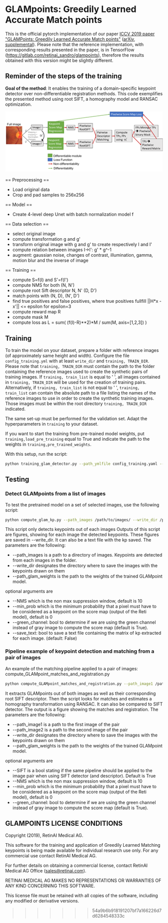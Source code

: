 # GLAMpoints: Greedily Learned Accurate Match points

This is the official pytorch implementation of our paper [ICCV 2019 paper "GLAMPoints: Greedily Learned Accurate Match points"](https://www.retinai.com/glampoints) ([arXiv](https://arxiv.org/pdf/1908.06812.pdf), [supplemental](https://static1.squarespace.com/static/5967a5599de4bb65a7bb9736/t/5d7a6d2b9e03815777188115/1568304461382/Supplementary_Material.pdf)). 
Please note that the reference implementation, with corresponding results presented in the paper, is in TensorFlow (https://gitlab.com/retinai_sandro/glampoints), therefore the results obtained with this version might be slightly different. 


## Reminder of the steps of the training

**Goal of the method**: It enables the training of a domain-specific keypoint detector over non-differentiable registration methods. This code exemplifies the presented method using root SIFT, a homography model and RANSAC optimization.

![alt text](https://github.com/PruneTruong/GLAMpoints_pytorch/blob/dev/images/summary_GLAMpoints.png)


== Preprocessing ==

- Load original data
- Crop and pad samples to 256x256

== Model ==
- Create 4-level deep Unet with batch normalization model f


== Data selection ==
- select original image 
- compute transformation g and g'
- transform original image with g and g' to create respectively I and I'
- compute relation between images  I->I': g' * g^-1
- augment: gaussian noise, changes of contrast, illumination, gamma, motion blur and the inverse of image

== Training ==

- compute S=f(I) and S'=f(I')
- compute NMS for both (N, N')
- compute root Sift descriptor N, N' (D, D')
- match points with (N, D), (N', D')
- find true positives and false positives, where true positives fullfill ||H*x - x'|| <= epsilon for epsilon=3
- compute reward map R
- compute mask M
- compute loss as L = sum( (f(I)-R)**2)*M / sum(M, axis=[1,2,3]) )



## Training

To train the model on your dataset, prepare a folder with reference images (of approximately same height and width). 
Configure the file `config_training.yml` with at least `write_dir` and `training, TRAIN_DIR`. 
Please note that `training, TRAIN_DIR` must contain the path to the folder containing the reference images used to create the 
synthetic pairs of training images. If `training, train_list` is equal to ' ', all images contained in `training, TRAIN_DIR` 
will be used for the creation of training pairs. Alternatively, if `training, train_list` is not equal to ' ', `training, train_list` can contain 
the absolute path to  a file listing the names of the reference images to use in order to create the synthetic training images. 
Those images must be within the root directory `training, TRAIN_DIR` indicated. 

The same set-up must be performed for the validation set. 
Adapt the hyperparameters in `training` to your dataset. 


If you want to start the training from pre-trained model weights, put `training,load_pre_training` equal to True and indicate the 
path to the weights in `training,pre_trained_weights`.


With this setup, run the script:

```bash
python training_glam_detector.py --path_ymlfile config_training.yaml --compute_metrics True
```

## Testing


### Detect GLAMpoints from a list of images

To test the pretrained model on a set of selected images, use the following script:

```bash
python compute_glam_kp.py --path_images /path/to/images/ --write_dir /path/to/results/folder --NMS 10 --path_glam_weights weights/Unet4_retina_images_converted_tf_weights.pth --green_channel True
```

This script only detects keypoints out of each images 
Outputs of this script are figures, showing for each image the detected keypoints. These figures are saved in --write_dir. It can also be a text file with the kp saved. 
The parameters are the following:
* --path_images is a path to a directory of images. Keypoints are detected from each images in the folder.  
* --write_dir designates the directory where to save the images with the keypoints drawn on them
* --path_glam_weights is the path to the weights of the trained GLAMpoint model. 

optional arguments are
* --NMS which is the non max suppression window, default is 10
* --min_prob which is the minimum probability that a pixel must have to be considered as a keypoint on the score map (output of the Reti model), default is 0
* --green_channel: bool to determine if we are using the green channel instead of gray image to compute the score map (default is True).
* --save_text: bool to save a text file containing the matrix of kp extracted for each image. (default: False)


### Pipeline example of keypoint detection and matching from a pair of images

An example of the matching pipeline applied to a pair of images: compute_GLAMpoint_matches_and_registration.py

```bash
python compute_GLAMpoint_matches_and_registration.py --path_image1 /path/to/image1 --path_image2 /path/to/image2 --write_dir ///path/to/results/folder --NMS 10 --path_glam_weights weights/Unet4_retina_images_converted_tf_weights.pth --green_channel True
```

It extracts GLAMpoints out of both images as well as their corresponding root SIFT descriptor. Then the script looks for matches and estimates a homography transformation using RANSAC. 
It can also be compared to SIFT detector. The output is a figure showing the matches and registration. 
The parameters are the following:
* --path_image1 is a path to the first image of the pair
* --path_image2 is a path to the second image of the pair
* --write_dir designates the directory where to save the images with the keypoints drawn on them
* --path_glam_weights is the path to the weights of the trained GLAMpoint model.

optional arguments are
* --SIFT is a bool stating if the same pipeline should be applied to the image pair when using SIFT detector (and descriptor). Default is True
* --NMS which is the non max suppression window, default is 10
* --min_prob which is the minimum probability that a pixel must have to be considered as a keypoint on the score map (output of the Reti model), default is 0
* --green_channel: bool to determine if we are using the green channel instead of gray image to compute the score map (default is True).


## GLAMPOINTS LICENSE CONDITIONS

Copyright (2019), RetinAI Medical AG.

This software for the training and application of Greedily Learned Matching keypoints is being made available for individual research use only. For any commercial use contact RetinAI Medical AG.

For further details on obtaining a commercial license, contact RetinAI Medical AG Office (sales@retinai.com). 

RETINAI MEDICAL AG MAKES NO REPRESENTATIONS OR
WARRANTIES OF ANY KIND CONCERNING THIS SOFTWARE.

This license file must be retained with all copies of the software,
including any modified or derivative versions.
>>>>>>> 54a9b6b918191207bf7a166226d7d6284548333c
